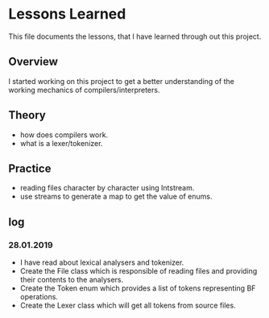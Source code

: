 # Lessons Learned

This file documents the lessons, that I have learned through out this project.

## Overview

I started working on this project to get a better understanding of the working mechanics of compilers/interpreters.

## Theory
+ how does compilers work.
+ what is a lexer/tokenizer.

## Practice
+ reading files character by character using Intstream.
+ use streams to generate a map to get the value of enums.

## log

### 28.01.2019
+ I have read about lexical analysers and tokenizer.
+ Create the File class which is responsible of reading files and providing their contents to the analysers.
+ Create the Token enum which provides a list of tokens representing BF operations.
+ Create the Lexer class which will get all tokens from source files.